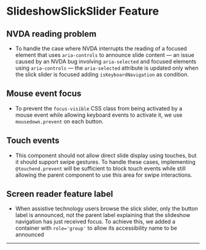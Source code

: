 # SlideshowSlickSlider Feature

## NVDA reading problem

- To handle the case where NVDA interrupts the reading of a focused element that uses `aria-controls` to announce slide content — an issue caused by an NVDA bug involving `aria-selected` and focused elements using `aria-controls` — the `aria-selected` attribute is updated only when the slick slider is focused adding `isKeyboardNavigation` as condition.

## Mouse event focus

- To prevent the `focus-visible` CSS class from being activated by a mouse event while allowing keyboard events to activate it, we use `mousedown.prevent` on each button.

## Touch events

- This component should not allow direct slide display using touches, but it should support swipe gestures.
  To handle these cases, implementing `@touchend.prevent` will be sufficient to block touch events while still allowing the parent component to use this area for swipe interactions.

## Screen reader feature label

- When assistive technology users browse the slick slider, only the button label is announced, not the parent label explaining that the slideshow navigation has just received focus. To achieve this, we added a container with `role='group'` to allow its accessibility name to be announced

---
